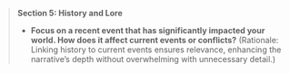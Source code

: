 >**Section 5: History and Lore**
>- **Focus on a recent event that has significantly impacted your world. How does it affect current events or conflicts?** (Rationale: Linking history to current events ensures relevance, enhancing the narrative’s depth without overwhelming with unnecessary detail.)